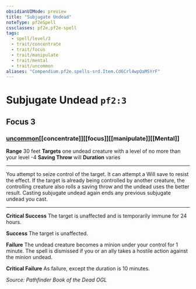```yaml
---
obsidianUIMode: preview
title: "Subjugate Undead"
noteType: pf2eSpell
cssclasses: pf2e,pf2e-spell
tags:
  - spell/level/3
  - trait/concentrate
  - trait/focus
  - trait/manipulate
  - trait/mental
  - trait/uncommon
aliases: "Compendium.pf2e.spells-srd.Item.Cd6Crl4wpQaMSYrF" 
---
```

# Subjugate Undead  `pf2:3`  
## Focus 3
### [uncommon](uncommon "Uncommon Rarity Trait")[[concentrate]][[focus]][[manipulate]][[Mental]]

**Range** 30 feet
**Targets** one undead creature with a level of no more than your level -4
**Saving Throw**  will
**Duration** varies
* * * 
You attempt to seize control of the target. It can attempt a Will save to resist the effect. If the target is already being controlled by another creature, the controlling creature also rolls a saving throw and the undead uses the better result. Casting subjugate undead again ends any previous subjugate undead you cast.

* * *

**Critical Success** The target is unaffected and is temporarily immune for 24 hours.

**Success** The target is unaffected.

**Failure** The undead creature becomes a minion under your control for 1 minute. The spell is dismissed if you or an ally takes a hostile action against the minion undead.

**Critical Failure** As failure, except the duration is 10 minutes.

*Source: Pathfinder Book of the Dead*
*OGL*